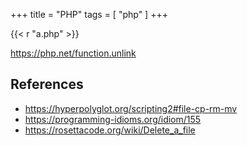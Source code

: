 +++
title = "PHP"
tags = [ "php" ]
+++

{{< r "a.php" >}}

<https://php.net/function.unlink>

## References

- <https://hyperpolyglot.org/scripting2#file-cp-rm-mv>
- <https://programming-idioms.org/idiom/155>
- <https://rosettacode.org/wiki/Delete_a_file>
